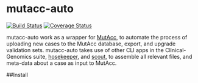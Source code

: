 # mutacc-auto
[![Build Status](https://travis-ci.org/Clinical-Genomics/mutacc-auto.png)](https://travis-ci.org/Clinical-Genomics/mutacc-auto)
[![Coverage Status](https://coveralls.io/repos/github/Clinical-Genomics/mutacc-auto/badge.svg?branch=master)](https://coveralls.io/github/Clinical-Genomics/mutacc-auto?branch=master)

mutacc-auto work as a wrapper for [MutAcc](https://github.com/Clinical-Genomics/mutacc), to automate
the process of uploading new cases to the MutAcc database, export, and upgrade validation sets. mutacc-auto
takes use of other CLI apps in the Clinical-Genomics suite, [hosekeeper](https://github.com/Clinical-Genomics/housekeeper),
and [scout](https://github.com/Clinical-Genomics/scout), to assemble all relevant files, and meta-data about a case as
input to MutAcc.  

##Install

